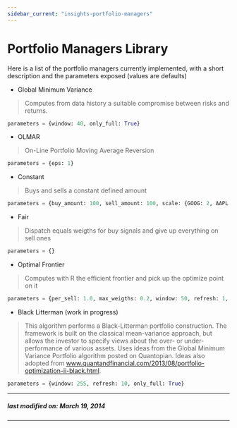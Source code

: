 ```yaml
---
sidebar_current: "insights-portfolio-managers"
---
```


Portfolio Managers Library
==========================

Here is a list of the portfolio managers currently implemented, with a short
description and the parameters exposed (values are defaults)

* Global Minimum Variance
> Computes from data history a suitable compromise between risks and returns.
```python
parameters = {window: 40, only_full: True}
```

* OLMAR
> On-Line Portfolio Moving Average Reversion
```python
parameters = {eps: 1}
```

* Constant
> Buys and sells a constant defined amount
```python
parameters = {buy_amount: 100, sell_amount: 100, scale: {GOOG: 2, AAPL: 0.1}}
```

* Fair
> Dispatch equals weigths for buy signals and give up everything on sell ones
```python
parameters = {}
```

* Optimal Frontier
> Computes with R the efficient frontier and pick up the optimize point on it
```python
parameters = {per_sell: 1.0, max_weigths: 0.2, window: 50, refresh: 1, only_full: True}
```

* Black Litterman (work in progress)
> This algorithm performs a Black-Litterman portfolio construction. The
> framework is built on the classical mean-variance approach, but allows the
> investor to specify views about the over- or under- performance of various
> assets.  Uses ideas from the Global Minimum Variance Portfolio algorithm
> posted on Quantopian. Ideas also adopted from
> www.quantandfinancial.com/2013/08/portfolio-optimization-ii-black.html.
```python
parameters = {window: 255, refresh: 10, only_full: True}
```

---
##### last modified on: March 19, 2014
---
